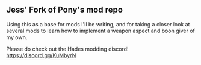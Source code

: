 ## Jess' Fork of Pony's mod repo

Using this as a base for mods I'll be writing, and for taking a closer look at several mods to learn how to implement a weapon aspect and boon giver of my own.

Please do check out the Hades modding discord!
https://discord.gg/KuMbyrN 
